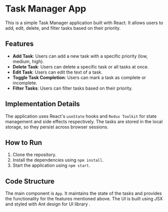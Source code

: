 # Task Manager App

This is a simple Task Manager application built with React. It allows users to add, edit, delete, and filter tasks based on their priority.

## Features

- **Add Task**: Users can add a new task with a specific priority (low, medium, high).
- **Delete Task**: Users can delete a specific task or all tasks at once.
- **Edit Task**: Users can edit the text of a task.
- **Toggle Task Completion**: Users can mark a task as complete or incomplete.
- **Filter Tasks**: Users can filter tasks based on their priority.

## Implementation Details

The application uses React's `useState` hooks and `Redux Toolkit` for state management and side effects respectively. The tasks are stored in the local storage, so they persist across browser sessions.

## How to Run

1. Clone the repository.
2. Install the dependencies using `npm install`.
3. Start the application using `npm start`.

## Code Structure

The main component is `App`. It maintains the state of the tasks and provides the functionality for the features mentioned above. The UI is built using JSX and styled with Ant design for UI library .
